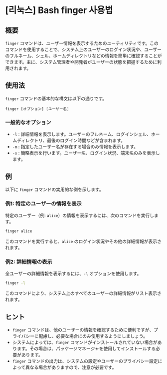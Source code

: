 # [리눅스] Bash finger 사용법

## 概要
`finger` コマンドは、ユーザー情報を表示するためのユーティリティです。このコマンドを使用することで、システム上のユーザーのログイン状況や、ユーザーのフルネーム、シェル、ホームディレクトリなどの情報を簡単に確認することができます。主に、システム管理者や開発者がユーザーの状態を把握するために利用されます。

## 使用法
`finger` コマンドの基本的な構文は以下の通りです。

```
finger [オプション] [ユーザー名]
```

### 一般的なオプション
- `-l` : 詳細情報を表示します。ユーザーのフルネーム、ログインシェル、ホームディレクトリ、最後のログイン時間などが含まれます。
- `-m` : 指定したユーザー名が存在する場合のみ情報を表示します。
- `-s` : 簡略表示を行います。ユーザー名、ログイン状況、端末名のみを表示します。

## 例
以下に `finger` コマンドの実用的な例を示します。

### 例1: 特定のユーザーの情報を表示
特定のユーザー（例: `alice`）の情報を表示するには、次のコマンドを実行します。

```bash
finger alice
```

このコマンドを実行すると、`alice` のログイン状況やその他の詳細情報が表示されます。

### 例2: 詳細情報の表示
全ユーザーの詳細情報を表示するには、`-l` オプションを使用します。

```bash
finger -l
```

このコマンドにより、システム上のすべてのユーザーの詳細情報がリスト表示されます。

## ヒント
- `finger` コマンドは、他のユーザーの情報を確認するために便利ですが、プライバシーに配慮し、必要な場合にのみ使用するようにしましょう。
- システムによっては、`finger` コマンドがインストールされていない場合があります。その場合は、パッケージマネージャを使用してインストールする必要があります。
- `finger` コマンドの出力は、システムの設定やユーザーのプライバシー設定によって異なる場合がありますので、注意が必要です。